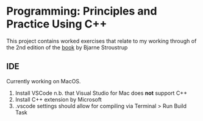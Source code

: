 # Programming: Principles and Practice Using C++
This project contains worked exercises that relate to my working through of the 2nd edition of the [book](https://www.amazon.com.au/dp/0321992784/ref=cm_sw_em_r_mt_dp_8TabGbZTP2BEA) by Bjarne Stroustrup

## IDE
Currently working on MacOS.

1. Install VSCode n.b. that Visual Studio for Mac does **not** support C++
2. Install C++ extension by Microsoft
3. .vscode settings should allow for compiling via Terminal > Run Build Task